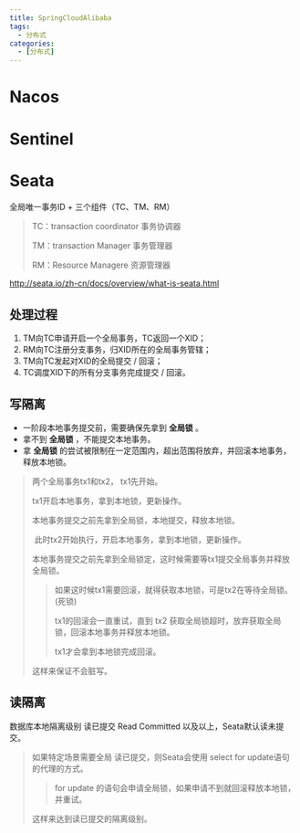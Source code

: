 ```yaml
---
title: SpringCloudAlibaba
tags: 
  - 分布式
categories:
  - [分布式]
---
```




# Nacos



# Sentinel



# Seata

全局唯一事务ID + 三个组件（TC、TM、RM）

> TC：transaction coordinator 事务协调器
>
> TM：transaction Manager  事务管理器
>
> RM：Resource Managere 资源管理器

http://seata.io/zh-cn/docs/overview/what-is-seata.html

## 处理过程

1. TM向TC申请开启一个全局事务，TC返回一个XID；
2. RM向TC注册分支事务，归XID所在的全局事务管辖；
3. TM向TC发起对XID的全局提交 / 回滚；
4. TC调度XID下的所有分支事务完成提交 / 回滚。

## 写隔离

- 一阶段本地事务提交前，需要确保先拿到 **全局锁** 。
- 拿不到 **全局锁** ，不能提交本地事务。
- 拿 **全局锁** 的尝试被限制在一定范围内，超出范围将放弃，并回滚本地事务，释放本地锁。

> 两个全局事务tx1和tx2， tx1先开始。
>
> tx1开启本地事务，拿到本地锁，更新操作。
>
> 本地事务提交之前先拿到全局锁，本地提交，释放本地锁。
>
> ​	此时tx2开始执行，开启本地事务，拿到本地锁，更新操作。
>
> ​	本地事务提交之前先拿到全局锁定，这时候需要等tx1提交全局事务并释放全局锁。
>
> > 如果这时候tx1需要回滚，就得获取本地锁，可是tx2在等待全局锁。(死锁)
> >
> > tx1的回滚会一直重试，直到 tx2 获取全局锁超时，放弃获取全局锁，回滚本地事务并释放本地锁。
> >
> > tx1才会拿到本地锁完成回滚。
>
> 这样来保证不会脏写。

## 读隔离

数据库本地隔离级别 读已提交 Read Committed 以及以上，Seata默认读未提交。

> 如果特定场景需要全局 读已提交，则Seata会使用 select for update语句的代理的方式。
>
> > for update 的语句会申请全局锁，如果申请不到就回滚释放本地锁，并重试。
>
> 这样来达到读已提交的隔离级别。